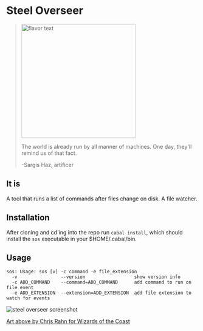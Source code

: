 Steel Overseer
==============
> <img src="https://raw.github.com/schell/steeloverseer/master/rsrc/pic.jpg" width="300" title="flavor text" />
>
> The world is already run by all manner of machines. One day, they'll remind us of that fact. 
> 
> -Sargis Haz, artificer 

It is
-----
A tool that runs a list of commands after files change on disk. 
A file watcher.

Installation
------------
After cloning and cd'ing into the repo run ```cabal install```, which should install the ```sos``` executable in your $HOME/.cabal/bin.

Usage
-----
    sos: Usage: sos [v] -c command -e file_extension
      -v                --version                  show version info
      -c ADD_COMMAND    --command=ADD_COMMAND      add command to run on file event
      -e ADD_EXTENSION  --extension=ADD_EXTENSION  add file extension to watch for events

<img src="https://raw.github.com/schell/steeloverseer/master/rsrc/screen.png" title="steel overseer screenshot" />

[Art above by Chris Rahn for Wizards of the Coast](http://gatherer.wizards.com/Pages/Card/Details.aspx?multiverseid=205036 "Steel Overseer")
